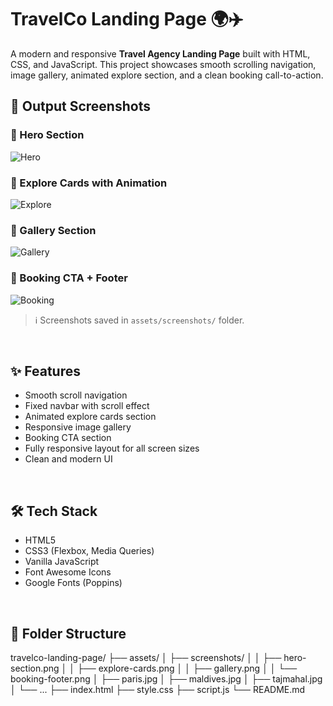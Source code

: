 # TravelCo Landing Page 🌍✈️

A modern and responsive **Travel Agency Landing Page** built with HTML, CSS, and JavaScript. This project showcases smooth scrolling navigation, image gallery, animated explore section, and a clean booking call-to-action.

## 📸 Output Screenshots

### 🔹 Hero Section  
![Hero](travelco-landing-page/assets/screeshots/hero.png)

### 🔹 Explore Cards with Animation  
![Explore](travelco-landing-page/assets/screeshots/explore.png)

### 🔹 Gallery Section  
![Gallery](travelco-landing-page/assets/screeshots/gallery.png)

### 🔹 Booking CTA + Footer  
![Booking](travelco-landing-page/assets/screeshots/footer.png)

> ℹ️ Screenshots saved in `assets/screenshots/` folder.

<br/>

## ✨ Features

- Smooth scroll navigation
- Fixed navbar with scroll effect
- Animated explore cards section
- Responsive image gallery
- Booking CTA section
- Fully responsive layout for all screen sizes
- Clean and modern UI

<br/>

## 🛠 Tech Stack

- HTML5
- CSS3 (Flexbox, Media Queries)
- Vanilla JavaScript
- Font Awesome Icons
- Google Fonts (Poppins)

<br/>

## 📁 Folder Structure

travelco-landing-page/
├── assets/
│ ├── screenshots/
│ │ ├── hero-section.png
│ │ ├── explore-cards.png
│ │ ├── gallery.png
│ │ └── booking-footer.png
│ ├── paris.jpg
│ ├── maldives.jpg
│ ├── tajmahal.jpg
│ └── ...
├── index.html
├── style.css
├── script.js
└── README.md


